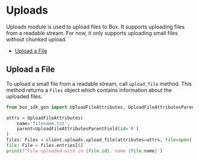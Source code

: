 # Uploads

Uploads module is used to upload files to Box. It supports uploading files from a readable stream. For now, it only supports uploading small files without chunked upload.

<!-- START doctoc generated TOC please keep comment here to allow auto update -->
<!-- DON'T EDIT THIS SECTION, INSTEAD RE-RUN doctoc TO UPDATE -->

- [Upload a File](#upload-a-file)

<!-- END doctoc generated TOC please keep comment here to allow auto update -->

## Upload a File

To upload a small file from a readable stream, call `upload_file` method.
This method returns a `Files` object which contains information about the uploaded files.

<!-- sample post_files_content -->

```python
from box_sdk_gen import UploadFileAttributes, UploadFileAttributesParentField, Files, File

attrs = UploadFileAttributes(
    name='filename.txt',
    parent=UploadFileAttributesParentField(id='0')
)
files: Files = client.uploads.upload_file(attributes=attrs, file=open('filename.txt', 'rb'))
file: File = files.entries[0]
print(f'File uploaded with id {file.id}, name {file.name}')
```
